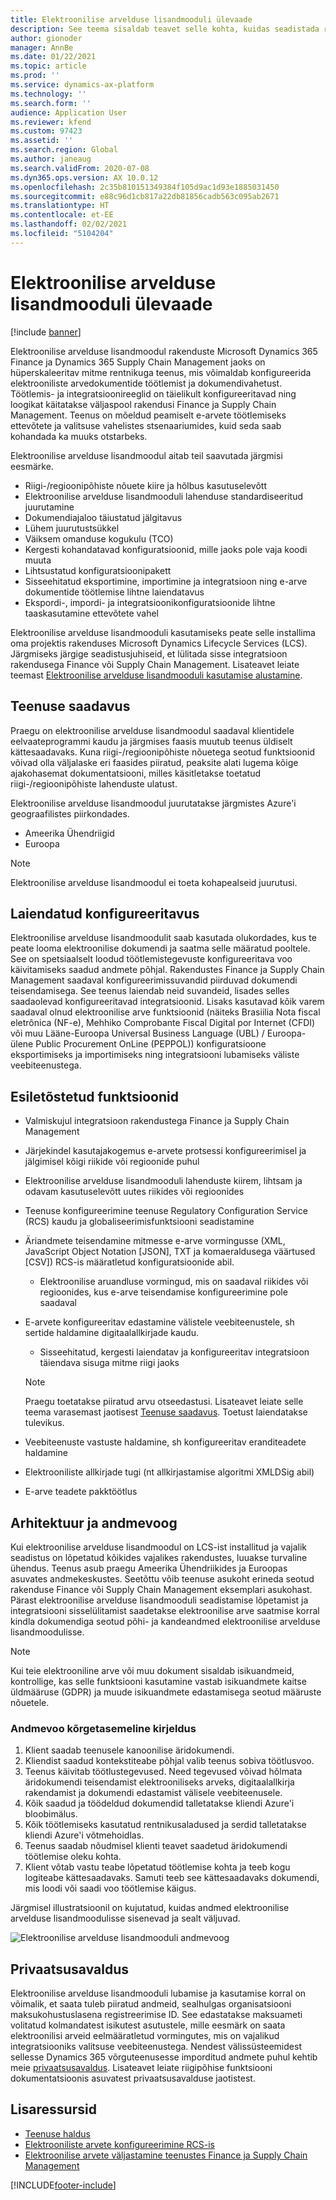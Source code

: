 ```yaml
---
title: Elektroonilise arvelduse lisandmooduli ülevaade
description: See teema sisaldab teavet selle kohta, kuidas seadistada rakendustes Microsoft Dynamics 365 Finance ja Dynamics 365 Supply Chain Management elektroonilise arvelduse lisandmoodulit.
author: gionoder
manager: AnnBe
ms.date: 01/22/2021
ms.topic: article
ms.prod: ''
ms.service: dynamics-ax-platform
ms.technology: ''
ms.search.form: ''
audience: Application User
ms.reviewer: kfend
ms.custom: 97423
ms.assetid: ''
ms.search.region: Global
ms.author: janeaug
ms.search.validFrom: 2020-07-08
ms.dyn365.ops.version: AX 10.0.12
ms.openlocfilehash: 2c35b810151349384f105d9ac1d93e1885031450
ms.sourcegitcommit: e88c96d1cb817a22db81856cadb563c095ab2671
ms.translationtype: HT
ms.contentlocale: et-EE
ms.lasthandoff: 02/02/2021
ms.locfileid: "5104204"
---
```

# <a name="electronic-invoicing-add-on-overview"></a>Elektroonilise arvelduse lisandmooduli ülevaade

[!include [banner](../includes/banner.md)]

Elektroonilise arvelduse lisandmoodul rakenduste Microsoft Dynamics 365 Finance ja Dynamics 365 Supply Chain Management jaoks on hüperskaleeritav mitme rentnikuga teenus, mis võimaldab konfigureerida elektrooniliste arvedokumentide töötlemist ja dokumendivahetust. Töötlemis- ja integratsioonireeglid on täielikult konfigureeritavad ning loogikat käitatakse väljaspool rakendusi Finance ja Supply Chain Management. Teenus on mõeldud peamiselt e-arvete töötlemiseks ettevõtete ja valitsuse vahelistes stsenaariumides, kuid seda saab kohandada ka muuks otstarbeks.

Elektroonilise arvelduse lisandmoodul aitab teil saavutada järgmisi eesmärke.

- Riigi-/regioonipõhiste nõuete kiire ja hõlbus kasutuselevõtt
- Elektroonilise arvelduse lisandmooduli lahenduse standardiseeritud juurutamine
- Dokumendiajaloo täiustatud jälgitavus
- Lühem juurutustsükkel
- Väiksem omanduse kogukulu (TCO)
- Kergesti kohandatavad konfiguratsioonid, mille jaoks pole vaja koodi muuta
- Lihtsustatud konfiguratsioonipakett
- Sisseehitatud eksportimine, importimine ja integratsioon ning e-arve dokumentide töötlemise lihtne laiendatavus
- Ekspordi-, impordi- ja integratsioonikonfiguratsioonide lihtne taaskasutamine ettevõtete vahel

Elektroonilise arvelduse lisandmooduli kasutamiseks peate selle installima oma projektis rakenduses Microsoft Dynamics Lifecycle Services (LCS). Järgmiseks järgige seadistusjuhiseid, et lülitada sisse integratsioon rakendusega Finance või Supply Chain Management. Lisateavet leiate teemast [Elektroonilise arvelduse lisandmooduli kasutamise alustamine](e-invoicing-get-started.md).

## <a name="service-availability"></a><a name="availability"></a>Teenuse saadavus

Praegu on elektroonilise arvelduse lisandmoodul saadaval klientidele eelvaateprogrammi kaudu ja järgmises faasis muutub teenus üldiselt kättesaadavaks. Kuna riigi-/regioonipõhiste nõuetega seotud funktsioonid võivad olla väljalaske eri faasides piiratud, peaksite alati lugema kõige ajakohasemat dokumentatsiooni, milles käsitletakse toetatud riigi-/regioonipõhiste lahenduste ulatust.

Elektroonilise arvelduse lisandmoodul juurutatakse järgmistes Azure'i geograafilistes piirkondades.

- Ameerika Ühendriigid
- Euroopa

> [!NOTE]
> Elektroonilise arvelduse lisandmoodul ei toeta kohapealseid juurutusi.

## <a name="extended-configurability"></a>Laiendatud konfigureeritavus

Elektroonilise arvelduse lisandmoodulit saab kasutada olukordades, kus te peate looma elektroonilise dokumendi ja saatma selle määratud pooltele. See on spetsiaalselt loodud töötlemistegevuste konfigureeritava voo käivitamiseks saadud andmete põhjal. Rakendustes Finance ja Supply Chain Management saadaval konfigureerimissuvandid piirduvad dokumendi teisendamisega. See teenus laiendab neid suvandeid, lisades selles saadaolevad konfigureeritavad integratsioonid. Lisaks kasutavad kõik varem saadaval olnud elektroonilise arve funktsioonid (näiteks Brasiilia Nota fiscal eletrônica (NF-e), Mehhiko Comprobante Fiscal Digital por Internet (CFDI) või muu Lääne-Euroopa Universal Business Language (UBL) / Euroopa-ülene Public Procurement OnLine (PEPPOL)) konfiguratsioone eksportimiseks ja importimiseks ning integratsiooni lubamiseks väliste veebiteenustega.

## <a name="feature-highlights"></a>Esiletõstetud funktsioonid

- Valmiskujul integratsioon rakendustega Finance ja Supply Chain Management
- Järjekindel kasutajakogemus e-arvete protsessi konfigureerimisel ja jälgimisel kõigi riikide või regioonide puhul
- Elektroonilise arvelduse lisandmooduli lahenduste kiirem, lihtsam ja odavam kasutuselevõtt uutes riikides või regioonides
- Teenuse konfigureerimine teenuse Regulatory Configuration Service (RCS) kaudu ja globaliseerimisfunktsiooni seadistamine
- Äriandmete teisendamine mitmesse e-arve vormingusse (XML, JavaScript Object Notation \[JSON\], TXT ja komaeraldusega väärtused \[CSV\]) RCS-is määratletud konfiguratsioonide abil.

    - Elektroonilise aruandluse vormingud, mis on saadaval riikides või regioonides, kus e-arve teisendamise konfigureerimine pole saadaval

- E-arvete konfigureeritav edastamine välistele veebiteenustele, sh sertide haldamine digitaalallkirjade kaudu.

    - Sisseehitatud, kergesti laiendatav ja konfigureeritav integratsioon täiendava sisuga mitme riigi jaoks

    > [!NOTE]
    > Praegu toetatakse piiratud arvu otseedastusi. Lisateavet leiate selle teema varasemast jaotisest [Teenuse saadavus](#availability). Toetust laiendatakse tulevikus.

- Veebiteenuste vastuste haldamine, sh konfigureeritav eranditeadete haldamine
- Elektrooniliste allkirjade tugi (nt allkirjastamise algoritmi XMLDSig abil)
- E-arve teadete pakktöötlus

## <a name="architecture-and-data-flow"></a>Arhitektuur ja andmevoog

Kui elektroonilise arvelduse lisandmoodul on LCS-ist installitud ja vajalik seadistus on lõpetatud kõikides vajalikes rakendustes, luuakse turvaline ühendus. Teenus asub praegu Ameerika Ühendriikides ja Euroopas asuvates andmekeskustes. Seetõttu võib teenuse asukoht erineda seotud rakenduse Finance või Supply Chain Management eksemplari asukohast. Pärast elektroonilise arvelduse lisandmooduli seadistamise lõpetamist ja integratsiooni sisselülitamist saadetakse elektroonilise arve saatmise korral kindla dokumendiga seotud põhi- ja kandeandmed elektroonilise arvelduse lisandmoodulisse.

> [!NOTE]
> Kui teie elektrooniline arve või muu dokument sisaldab isikuandmeid, kontrollige, kas selle funktsiooni kasutamine vastab isikuandmete kaitse üldmääruse (GDPR) ja muude isikuandmete edastamisega seotud määruste nõuetele.

### <a name="high-level-description-of-the-data-flow"></a>Andmevoo kõrgetasemeline kirjeldus

1. Klient saadab teenusele kanoonilise äridokumendi.
2. Kliendist saadud kontekstiteabe põhjal valib teenus sobiva töötlusvoo.
3. Teenus käivitab töötlustegevused. Need tegevused võivad hõlmata äridokumendi teisendamist elektrooniliseks arveks, digitaalallkirja rakendamist ja dokumendi edastamist välisele veebiteenusele.
4. Kõik saadud ja töödeldud dokumendid talletatakse kliendi Azure'i bloobimälus.
5. Kõik töötlemiseks kasutatud rentnikusaladused ja serdid talletatakse kliendi Azure'i võtmehoidlas.
6. Teenus saadab nõudmisel klienti teavet saadetud äridokumendi töötlemise oleku kohta.
7. Klient võtab vastu teabe lõpetatud töötlemise kohta ja teeb kogu logiteabe kättesaadavaks. Samuti teeb see kättesaadavaks dokumendi, mis loodi või saadi voo töötlemise käigus.

Järgmisel illustratsioonil on kujutatud, kuidas andmed elektroonilise arvelduse lisandmoodulisse sisenevad ja sealt väljuvad.

![Elektroonilise arvelduse lisandmooduli andmevoog](media/e-invoicing-service-data-flow-diagram-overview.png)

## <a name="privacy-notice"></a>Privaatsusavaldus
Elektroonilise arvelduse lisandmooduli lubamise ja kasutamise korral on võimalik, et saata tuleb piiratud andmeid, sealhulgas organisatsiooni maksukohustuslasena registreerimise ID. See edastatakse maksuameti volitatud kolmandatest isikutest asutustele, mille eesmärk on saata elektroonilisi arveid eelmääratletud vormingutes, mis on vajalikud integratsiooniks valitsuse veebiteenustega. Nendest välissüsteemidest sellesse Dynamics 365 võrguteenusesse imporditud andmete puhul kehtib meie [privaatsusavaldus](https://go.microsoft.com/fwlink/?LinkId=512132). Lisateavet leiate riigipõhise funktsiooni dokumentatsioonis asuvatest privaatsusavalduse jaotistest.

## <a name="additional-resources"></a>Lisaressursid
- [Teenuse haldus](e-invoicing-service-administration.md)
- [Elektrooniliste arvete konfigureerimine RCS-is](e-invoicing-configuration-rcs.md)
- [Elektroonilise arvete väljastamine teenustes Finance ja Supply Chain Management](e-invoicing-issuing-electronic-invoices-finance-supply-chain-management.md)


[!INCLUDE[footer-include](../../includes/footer-banner.md)]